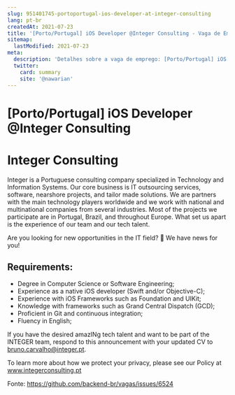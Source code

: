 ```yaml
---
slug: 951401745-portoportugal-ios-developer-at-integer-consulting
lang: pt-br
createdAt: 2021-07-23
title: '[Porto/Portugal] iOS Developer @Integer Consulting - Vaga de Emprego'
sitemap:
  lastModified: 2021-07-23
meta:
  description: 'Detalhes sobre a vaga de emprego: [Porto/Portugal] iOS Developer @Integer Consulting'
  twitter:
    card: summary
    site: '@nawarian'
---
```


# [Porto/Portugal] iOS Developer @Integer Consulting

# Integer Consulting

Integer is a Portuguese consulting company specialized in Technology and Information Systems. Our core business is IT outsourcing services, software, nearshore projects, and tailor made solutions. We are partners with the main technology players worldwide and we work with national and multinational companies from several industries. Most of the projects we participate are in Portugal, Brazil, and throughout Europe. What set us apart is the experience of our team and our tech talent.

Are you looking for new opportunities in the IT field? 👀 We have news for you!

## Requirements: 
- Degree in Computer Science or Software Engineering;
- Experience as a native iOS developer (Swift and/or Objective-C);
- Experience with iOS Frameworks such as Foundation and UIKit;
- Knowledge with frameworks such as Grand Central Dispatch (GCD);
- Proficient in Git and continuous integration;
- Fluency in English;

If you have the desired amazINg tech talent and want to be part of the INTEGER team, respond to this announcement with your updated CV to bruno.carvalho@integer.pt.

To learn more about how we protect your privacy, please see our Policy at www.integerconsulting.pt

Fonte: https://github.com/backend-br/vagas/issues/6524